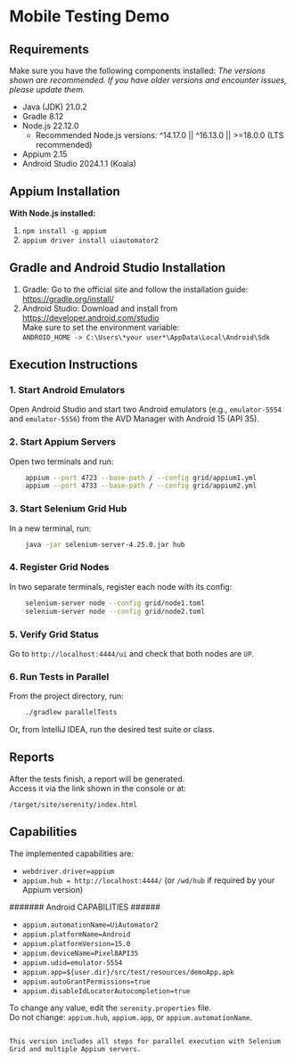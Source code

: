 # Mobile Testing Demo

## Requirements

Make sure you have the following components installed:
*The versions shown are recommended. If you have older versions and encounter issues, please update them.*

- Java (JDK) 21.0.2
- Gradle 8.12
- Node.js 22.12.0  
  - Recommended Node.js versions: ^14.17.0 \|\| ^16.13.0 \|\| >=18.0.0 (LTS recommended)
- Appium 2.15
- Android Studio 2024.1.1 (Koala)

## Appium Installation

**With Node.js installed:**
1. `npm install -g appium`
2. `appium driver install uiautomator2`

## Gradle and Android Studio Installation

1. Gradle: Go to the official site and follow the installation guide: https://gradle.org/install/
2. Android Studio: Download and install from https://developer.android.com/studio  
   Make sure to set the environment variable:  
   `ANDROID_HOME -> C:\Users\*your user*\AppData\Local\Android\Sdk`

## Execution Instructions

### 1. Start Android Emulators

Open Android Studio and start two Android emulators (e.g., `emulator-5554` and `emulator-5556`) from the AVD Manager with Android 15 (API 35).

### 2. Start Appium Servers

Open two terminals and run:

```sh
    appium --port 4723 --base-path / --config grid/appium1.yml
    appium --port 4733 --base-path / --config grid/appium2.yml
```

### 3. Start Selenium Grid Hub

In a new terminal, run:

```sh
    java -jar selenium-server-4.25.0.jar hub 
```

### 4. Register Grid Nodes

In two separate terminals, register each node with its config:

```sh
    selenium-server node --config grid/node1.toml
    selenium-server node --config grid/node2.toml
```

### 5. Verify Grid Status

Go to `http://localhost:4444/ui` and check that both nodes are `UP`.

### 6. Run Tests in Parallel

From the project directory, run:

```sh
    ./gradlew parallelTests
```

Or, from IntelliJ IDEA, run the desired test suite or class.

## Reports

After the tests finish, a report will be generated.  
Access it via the link shown in the console or at:

`/target/site/serenity/index.html`

## Capabilities

The implemented capabilities are:

- `webdriver.driver=appium`
- `appium.hub = http://localhost:4444/` (or `/wd/hub` if required by your Appium version)

####### Android CAPABILITIES ######
- `appium.automationName=UiAutomator2`
- `appium.platformName=Android`
- `appium.platformVersion=15.0`
- `appium.deviceName=Pixel8API35`
- `appium.udid=emulator-5554`
- `appium.app=${user.dir}/src/test/resources/demoApp.apk`
- `appium.autoGrantPermissions=true`
- `appium.disableIdLocatorAutocompletion=true`

To change any value, edit the `serenity.properties` file.  
Do not change: `appium.hub`, `appium.app`, or `appium.automationName`.

```

This version includes all steps for parallel execution with Selenium Grid and multiple Appium servers.
